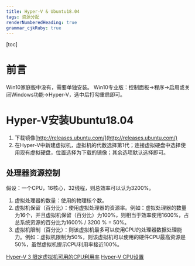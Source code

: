 ```yaml
---
title: Hyper-V & Ubuntu18.04
tags: 资源分配
renderNumberedHeading: true
grammar_cjkRuby: true
---
```


[toc]


# 前言
Win10家庭版中没有，需要单独安装。
Win10专业版：控制面板->程序->启用或关闭Windows功能->Hyper-V，选中后打勾重启即可。

# Hyper-V安装Ubuntu18.04
1. 下载镜像[http://releases.ubuntu.com/](http://releases.ubuntu.com/)
2. 在Hyper-V中新建虚拟机，虚拟机的代数选择第1代；连接虚拟硬盘中选择使用现有虚拟硬盘，位置选择为下载的镜像；其余选项默认选择即可。
## 处理器资源控制
假设：一个CPU，16核心，32线程，则总效率可以认为3200%。
1. 虚拟处理器的数量：使用的物理核个数。
2. 虚拟机保留（百分比）：使用虚拟处理器的资源率。例如：虚拟处理器的数量为16个，并且虚拟机保留（百分比）为100%，则相当于效率使用1600%，占总系统资源的百分比为1600% / 3200 % = 50%。
3. 虚拟机限制（百分比）：则该虚拟机最多可以使用CPU的处理器数据处理能力。例如：虚拟机限制为50%，则该虚拟机可以使用的硬件CPU最高资源是50%，虽然虚拟机提示CPU利用率接近100%。

[Hyper-V 3 限定虚拟机可用的CPU利用率](https://blog.51cto.com/wangshujiang/936269)
[Hyper-V CPU设置](https://jingyan.baidu.com/article/6181c3e08ccc65152ef153b4.html)

